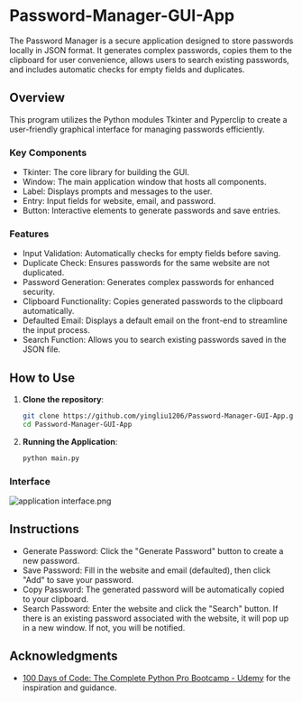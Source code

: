 # Password-Manager-GUI-App
The Password Manager is a secure application designed to store passwords locally in JSON format. It generates complex passwords, copies them to the clipboard for user convenience, allows users to search existing passwords, and includes automatic checks for empty fields and duplicates.

## Overview

This program utilizes the Python modules Tkinter and Pyperclip to create a user-friendly graphical interface for managing passwords efficiently.

### Key Components
* Tkinter: The core library for building the GUI.
* Window: The main application window that hosts all components.
* Label: Displays prompts and messages to the user.
* Entry: Input fields for website, email, and password.
* Button: Interactive elements to generate passwords and save entries.

### Features
* Input Validation: Automatically checks for empty fields before saving.
* Duplicate Check: Ensures passwords for the same website are not duplicated.
* Password Generation: Generates complex passwords for enhanced security.
* Clipboard Functionality: Copies generated passwords to the clipboard automatically.
* Defaulted Email: Displays a default email on the front-end to streamline the input process.
* Search Function: Allows you to search existing passwords saved in the JSON file.

## How to Use

1. **Clone the repository**:
   ```bash
   git clone https://github.com/yingliu1206/Password-Manager-GUI-App.git
   cd Password-Manager-GUI-App

2. **Running the Application**:
   ```bash
   python main.py

### Interface
![application interface.png](application%20interface.png)

## Instructions
* Generate Password: Click the "Generate Password" button to create a new password.
* Save Password: Fill in the website and email (defaulted), then click "Add" to save your password.
* Copy Password: The generated password will be automatically copied to your clipboard.
* Search Password: Enter the website and click the "Search" button. If there is an existing password associated with the website, it will pop up in a new window. If not, you will be notified.

## Acknowledgments
- [100 Days of Code: The Complete Python Pro Bootcamp - Udemy](https://www.udemy.com/course/100-days-of-code) for the inspiration and guidance.
